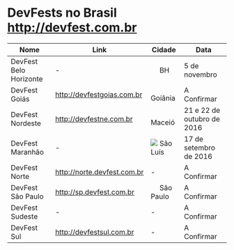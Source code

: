 DevFests no Brasil http://devfest.com.br
==============

Nome               | Link    | Cidade   | Data
---                | ---     | ---      | ---
DevFest Belo Horizonte | - | <img src="http://www.estadosecapitaisdobrasil.com/wp-content/uploads/2014/09/bandeira-belo-horizonte-105x72.png" width=16/> BH | 5 de novembro
DevFest Goiás | http://devfestgoias.com.br | <img src="http://www.estadosecapitaisdobrasil.com/wp-content/uploads/2014/09/bandeira-goiania-105x72.png" width=16/> Goiânia | A Confirmar
DevFest Nordeste | http://devfestne.com.br | <img src="http://www.estadosecapitaisdobrasil.com/wp-content/uploads/2014/09/bandeira-maceio-105x70.jpg" width=16/> Maceió | 21 e 22 de outubro de 2016
DevFest Maranhão | - | <img src="http://www.estadosecapitaisdobrasil.com/wp-content/uploads/2014/09/icone-maranhao.png"> São Luís | 17 de setembro de 2016
DevFest Norte | http://norte.devfest.com.br | - | A Confirmar
DevFest São Paulo | http://sp.devfest.com.br | <img src="http://www.estadosecapitaisdobrasil.com/wp-content/uploads/2014/09/bandeira-sao-paulo1-105x70.png" width=16/> São Paulo | A Confirmar
DevFest Sudeste | - | - | A Confirmar
DevFest Sul | http://devfestsul.com.br | - | A Confirmar
